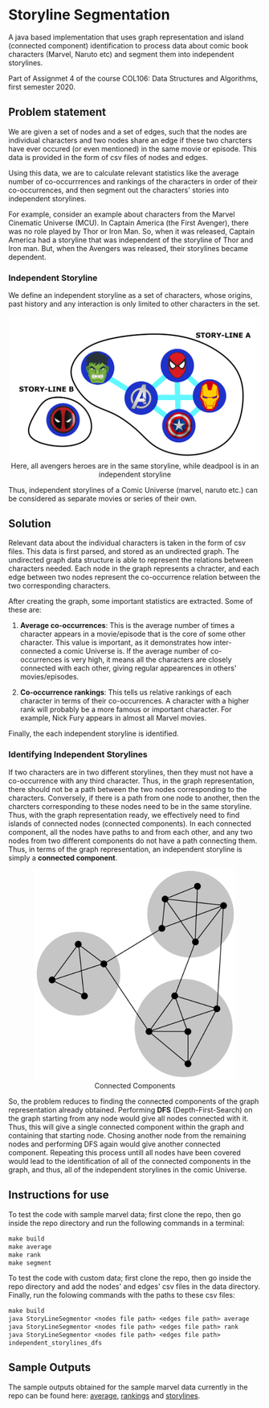 # Storyline Segmentation

A java based implementation that uses graph representation and island (connected component) identification to process data about comic book characters (Marvel, Naruto etc) and segment them into independent storylines.

Part of Assignmet 4 of the course COL106: Data Structures and Algorithms, first semester 2020.

## Problem statement

We are given a set of nodes and a set of edges, such that the nodes are individual characters and two nodes share an edge if these two charcters have ever occured (or even mentioned) in the same movie or episode. This data is provided in the form of csv files of nodes and edges.

Using this data, we are to calculate relevant statistics like the average number of co-occurrrences and rankings of the characters in order of their co-occurrences, and then segment out the characters' stories into independent storylines. 

For example, consider an example about characters from the Marvel Cinematic Universe (MCU). In Captain America (the First Avenger), there was no role played by Thor or Iron Man. So, when it was released, Captain America had a storyline that was independent of the storyline of Thor and Iron man. But, when the Avengers was released, their storylines became dependent.


### Independent Storyline

We define an independent storyline as a set of characters, whose origins, past history and any interaction is only limited to other characters in the set. 

<p align="center">
  <img src="assets/marvel_graph.png" width="500"/><br>
	Here, all avengers heroes are in the same storyline, while deadpool is in an independent storyline
</p>

Thus, independent storylines of a Comic Universe (marvel, naruto etc.) can be considered as separate movies or series of their own.


## Solution

Relevant data about the individual characters is taken in the form of csv files. This data is first parsed, and stored as an undirected graph. The undirected graph data structure is able to represent the relations between characters needed. Each node in the graph represents a chracter, and each edge between two nodes represent the co-occurrence relation between the two corresponding characters. 

After creating the graph, some important statistics are extracted. Some of these are:
1. **Average co-occurrences**: 
	This is the average number of times a character appears in a movie/episode that is the core of some other character. This value is important, as it demonstrates how inter-connected a comic Universe is. If the average number of co-occurrences is very high, it means all the characters are closely connected with each other, giving regular appearences in others' movies/episodes. 

2. **Co-occurrence rankings**:
	This tells us relative rankings of each character in terms of their co-occurrences. A character with a higher rank will probably be a more famous or important character. For example, Nick Fury appears in almost all Marvel movies.

Finally, the each independent storyline is identified. 

### Identifying Independent Storylines

If two characters are in two different storylines, then they must not have a co-occurrence with any third character. Thus, in the graph representation, there should not be a path between the two nodes corresponding to the characters. Conversely, if there is a path from one node to another, then the charcters corresponding to these nodes need to be in the same storyline. Thus, with the graph representation ready, we effectively need to find islands of connected nodes (connected components). In each connected component, all the nodes have paths to and from each other, and any two nodes from two different components do not have a path connecting them. Thus, in terms of the graph representation, an independent storyline is simply a **connected component**.

<p align="center">
  <img src="assets/connected_components.png" width="400"/><br>
  Connected Components
</p>

So, the problem reduces to finding the connected components of the graph representation already obtained. Performing **DFS** (Depth-First-Search) on the graph starting from any node would give all nodes connected with it. Thus, this will give a single connected component within the graph and containing that starting node. Chosing another node from the remaining nodes and performing DFS again would give another connected component. Repeating this process untill all nodes have been covered would lead to the identification of all of the connected components in the graph, and thus, all of the independent storylines in the comic Universe. 


## Instructions for use

To test the code with sample marvel data; first clone the repo, then go inside the repo directory and run the following commands in a terminal:
~~~
make build 
make average
make rank
make segment
~~~

To test the code with custom data; first clone the repo, then go inside the repo directory and add the nodes' and edges' csv files in the data directory. Finally, run the folowing commands with the paths to these csv files:

~~~
make build 
java StoryLineSegmentor <nodes file path> <edges file path> average
java StoryLineSegmentor <nodes file path> <edges file path> rank
java StoryLineSegmentor <nodes file path> <edges file path> independent_storylines_dfs
~~~

## Sample Outputs

The sample outputs obtained for the sample marvel data currently in the repo can be found here: [average](data/average.txt), [rankings](data/rankings.txt) and [storylines](data/storylines.txt).

